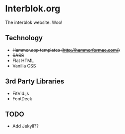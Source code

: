 # Interblok.org
The interblok website. Woo!

## Technology
- ~~Hammer.app templates (http://hammerformac.com/)~~
- ~~SASS~~
- Flat HTML
- Vanilla CSS

## 3rd Party Libraries
- FitVid.js
- FontDeck

## TODO
- Add Jekyll??
